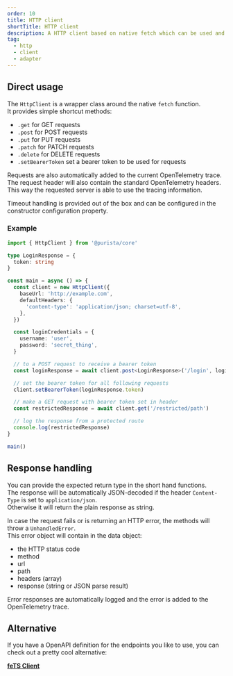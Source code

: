 ```yaml
---
order: 10
title: HTTP client
shortTitle: HTTP client
description: A HTTP client based on native fetch which can be used and extended in a simple way.
tag:
  - http
  - client
  - adapter
---
```


## Direct usage

The `HttpClient` is a wrapper class around the native `fetch` function.  
It provides simple shortcut methods:

- `.get` for GET requests
- `.post` for POST requests
- `.put` for PUT requests
- `.patch` for PATCH requests
- `.delete` for DELETE requests
- `.setBearerToken` set a bearer token to be used for requests

Requests are also automatically added to the current OpenTelemetry trace.  
The request header will also contain the standard OpenTelemetry headers. This way the requested server is able to use the tracing information.

Timeout handling is provided out of the box and can be configured in the constructor configuration property.

### Example

```typescript
import { HttpClient } from '@purista/core'

type LoginResponse = {
  token: string
}

const main = async () => {
  const client = new HttpClient({
    baseUrl: 'http://example.com',
    defaultHeaders: {
      'content-type': 'application/json; charset=utf-8',
    },
  })

  const loginCredentials = {
    username: 'user',
    password: 'secret_thing',
  }

  // to a POST request to receive a bearer token
  const loginResponse = await client.post<LoginResponse>('/login', loginCredentials)

  // set the bearer token for all following requests
  client.setBearerToken(loginResponse.token)

  // make a GET request with bearer token set in header
  const restrictedResponse = await client.get('/restricted/path')

  // log the response from a protected route
  console.log(restrictedResponse)
}

main()
```

## Response handling

You can provide the expected return type in the short hand functions.  
The response will be automatically JSON-decoded if the header `Content-Type` is set to `application/json`.  
Otherwise it will return the plain response as string.

In case the request fails or is returning an HTTP error, the methods will throw a `UnhandledError`.  
This error object will contain in the data object:

- the HTTP status code
- method
- url
- path
- headers (array)
- response (string or JSON parse result)

Error responses are automatically logged and the error is added to the OpenTelemetry trace.

## Alternative

If you have a OpenAPI definition for the endpoints you like to use, you can check out a pretty cool alternative:

**[feTS Client](https://the-guild.dev/openapi/fets/client/quick-start)**
